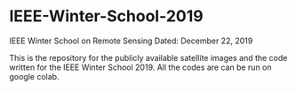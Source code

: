 # IEEE-Winter-School-2019
IEEE Winter School on Remote Sensing
Dated: December 22, 2019

This is the repository for the publicly available satellite images and the code written for the IEEE Winter School 2019.
All the codes are can be run on google colab.
